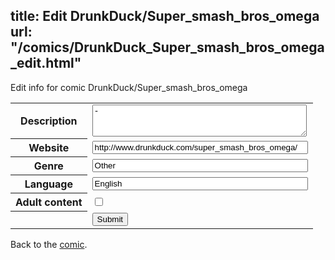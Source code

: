 title: Edit DrunkDuck/Super_smash_bros_omega
url: "/comics/DrunkDuck_Super_smash_bros_omega_edit.html"
---
Edit info for comic DrunkDuck/Super_smash_bros_omega

<form name="comic" action="http://gaepostmail.appspot.com/comic/" method="post">
<table class="comicinfo">
<tr>
<th>Description</th><td><textarea name="description" cols="40" rows="3">-</textarea></td>
</tr>
<tr>
<th>Website</th><td><input type="text" name="url" value="http://www.drunkduck.com/super_smash_bros_omega/" size="40"/></td>
</tr>
<tr>
<th>Genre</th><td><input type="text" name="genre" value="Other" size="40"/></td>
</tr>
<tr>
<th>Language</th><td><input type="text" name="language" value="English" size="40"/></td>
</tr>
<tr>
<th>Adult content</th><td><input type="checkbox" name="adult" value="adult" /></td>
</tr>
<tr>
<th></th><td>
<input type="hidden" name="comic" value="DrunkDuck_Super_smash_bros_omega" />
<input type="submit" name="submit" value="Submit" />
</td>
</tr>
</table>
</form>

Back to the [comic](DrunkDuck_Super_smash_bros_omega.html).
